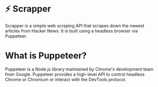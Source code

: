 
# :zap: Scrapper 
Scrapper is a simple web scraping API that scrapes down the newest articles from Hacker News. It is built using a headless browser via Puppeteer.

# What is Puppeteer?
Puppeteer is a Node.js library maintained by Chrome's development team from Google. Puppeteer provides a high-level API to control headless Chrome or Chromium or interact with the DevTools protocol.
